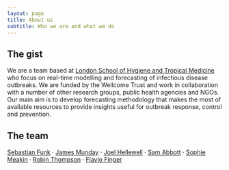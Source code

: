 ```yaml
---
layout: page
title: About us
subtitle: Who we are and what we do
---
```


## The gist 
We are a team based at [London School of Hygiene and Tropical Medicine](https://www.lshtm.ac.uk) who focus on real-time modelling and forecasting of infectious disease outbreaks. We are funded by the Wellcome Trust and work in collaboration with a number of other research groups, public health agencies and NGOs. Our main aim is to develop forecasting methodology that makes the most of available resources to provide insights useful for outbreak response, control and prevention. 

## The team

[Sebastian Funk](https://www.lshtm.ac.uk/aboutus/people/funk.sebastian) · [James Munday](https://www.lshtm.ac.uk/aboutus/people/munday.james) · [Joel Hellewell](https://www.lshtm.ac.uk/aboutus/people/Hellewell.Joel) · [Sam Abbott](https://www.samabbott.co.uk/) · [Sophie Meakin](https://warwick.ac.uk/fac/sci/mathsys/people/students/2015intake/meakin) · [Robin Thompson](https://www.maths.ox.ac.uk/people/robin.thompson) · [Flavio Finger](https://www.lshtm.ac.uk/aboutus/people/finger.flavio)
